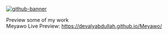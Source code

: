 [<a href="https://ibb.co/8YFtPzS"><img src="https://i.ibb.co/5KqwsYf/github-banner.png" alt="github-banner" border="0"></a>](https://drive.google.com/file/d/19c41kN_Mxi-pvbZOsWOA1XLVT879WMdh/view?usp=sharing)

Preview some of my work<br>
Meyawo Live Preview: https://devalyabdullah.github.io/Meyawo/
